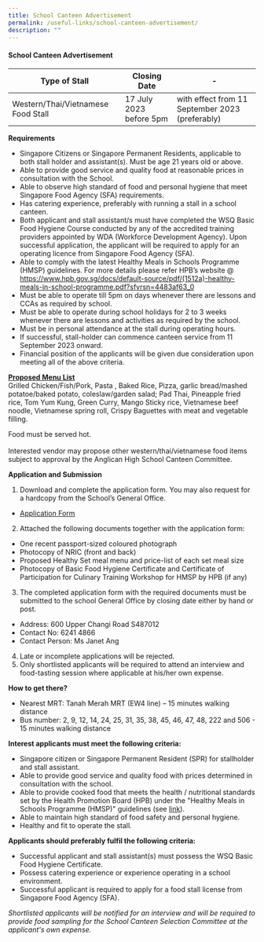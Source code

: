```yaml
---
title: School Canteen Advertisement
permalink: /useful-links/school-canteen-advertisement/
description: ""
---
```

#### School Canteen Advertisement

| Type of Stall | Closing Date | - |
| -------- | -------- | -------- |
|Western/Thai/Vietnamese Food Stall | 17 July 2023 before 5pm    | with effect from 11 September 2023 (preferably) |

**Requirements**

- Singapore Citizens or Singapore Permanent Residents, applicable to both stall holder and assistant(s). Must be age 21 years old or above.<br>
- Able to provide good service and quality food at reasonable prices in consultation with the School.<br>
- Able to observe high standard of food and personal hygiene that meet Singapore Food Agency (SFA) requirements.<br>
- Has catering experience, preferably with running a stall in a school canteen.<br>
- Both applicant and stall assistant/s must have completed the WSQ Basic Food Hygiene Course conducted by any of the accredited training providers appointed by WDA (Workforce Development Agency). Upon successful application, the applicant will be required to apply for an operating licence from Singapore Food Agency (SFA).<br> 
- Able to comply with the latest Healthy Meals in Schools Programme (HMSP) guidelines.  For more details please refer HPB’s website @ https://www.hpb.gov.sg/docs/default-source/pdf/(1512a)-healthy-meals-in-school-programme.pdf?sfvrsn=4483af63_0 <br>
- Must be able to operate till 5pm on days whenever there are lessons and CCAs as required by school.<br>
- Must be able to operate during school holidays for 2 to 3 weeks whenever there are lessons and activities as required by the school.<br>
- Must be in personal attendance at the stall during operating hours.<br>
- If successful, stall-holder can commence canteen service from 11 September 2023 onward.<br>
- Financial position of the applicants will be given due consideration upon meeting all of the above criteria.<br>

<b><u>Proposed Menu List</u></b><br>
Grilled Chicken/Fish/Pork, Pasta , Baked Rice, Pizza, garlic bread/mashed potatoe/baked potato,  coleslaw/garden salad; Pad Thai, Pineapple fried rice, Tom Yum Kung, Green Curry, Mango Sticky rice, Vietnamese beef noodle, Vietnamese spring roll, Crispy Baguettes with meat and vegetable filling.<br>

Food must be served hot.<br><br>
Interested vendor may propose other western/thai/vietnamese food items subject to approval by the Anglican High School Canteen Committee.<br>


**Application and Submission**

1. Download and complete the application form. You may also request for a hardcopy from the School’s General Office.
* [Application Form](/files/Useful%20Links/School%20Canteen/formbf7_application_for_canteen_stall.pdf) 

2. Attached the following documents together with the application form:
* One recent passport-sized coloured photograph
* Photocopy of NRIC (front and back)
* Proposed Healthy Set meal menu and price-list of each set meal size
* Photocopy of Basic Food Hygiene Certificate and Certificate of Participation for Culinary Training Workshop for HMSP by HPB (if any)

3. The completed application form with the required documents must be submitted to the school General Office by closing date either by hand or post.

* Address: 600 Upper Changi Road S487012
* Contact No: 6241 4866
* Contact Person: Ms Janet Ang  

4. Late or incomplete applications will be rejected.<br>
5. Only shortlisted applicants will be required to attend an interview and food-tasting session where applicable at his/her own expense.<br>


**How to get there?**
* Nearest MRT: Tanah Merah MRT (EW4 line) – 15 minutes walking distance
* Bus number: 2, 9, 12, 14, 24, 25, 31, 35, 38, 45, 46, 47, 48, 222 and 506 - 15 minutes walking distance

**Interest applicants must meet the following criteria:**
* Singapore citizen or Singapore Permanent Resident (SPR) for stallholder and stall assistant.
* Able to provide good service and quality food with prices determined in consultation with the school.
* Able to provide cooked food that meets the health / nutritional standards set by the Health Promotion Board (HPB) under the "Healthy Meals in Schools Programme (HMSP)" guidelines (see [link](https://www.hpb.gov.sg/schools/school-programmes/healthy-meals-in-schools-programme)).
* Able to maintain high standard of food safety and personal hygiene.
* Healthy and fit to operate the stall.


**Applicants should preferably fulfil the following criteria:**
* Successful applicant and stall assistant(s) must possess the WSQ Basic Food Hygiene Certificate.
* Possess catering experience or experience operating in a school environment.
* Successful applicant is required to apply for a food stall license from Singapore Food Agency (SFA). 


*Shortlisted applicants will be notified for an interview and will be required to provide food sampling for the School Canteen Selection Committee at the applicant's own expense.*